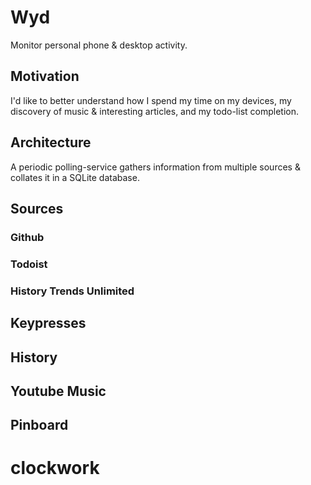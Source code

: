 
# Wyd

Monitor personal phone & desktop activity.

## Motivation

I'd like to better understand how I spend my time on my devices, my discovery of music & interesting articles, and my todo-list completion.

## Architecture

A periodic polling-service gathers information from multiple sources & collates it in a SQLite database.

## Sources

### Github

### Todoist

### History Trends Unlimited

## Keypresses

## History

## Youtube Music

## Pinboard

##
# clockwork
